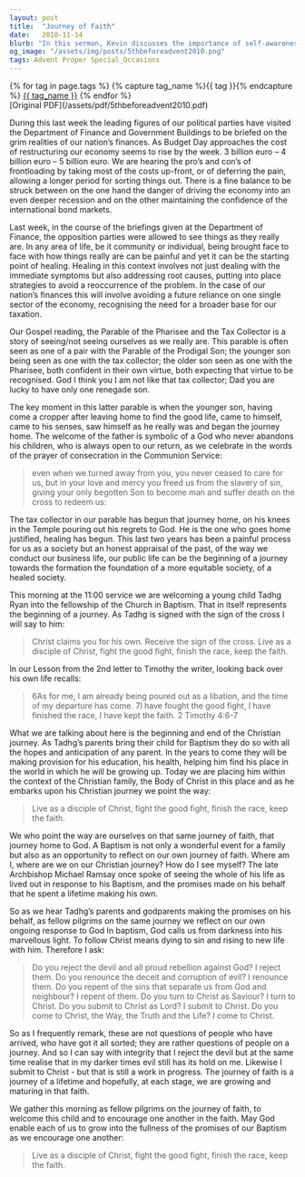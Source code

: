```yaml
---
layout: post
title:  "Journey of Faith"
date:   2010-11-14
blurb: "In this sermon, Kevin discusses the importance of self-awareness and honesty in both our personal and societal lives, drawing parallels between the state of the nation's finances and the parable of the Pharisee and the Tax Collector. He emphasizes the need for healing, not just addressing immediate symptoms but also root causes. The sermon also marks the baptism of a child, Tadhg Ryan, symbolizing the beginning of a spiritual journey."
og_image: "/assets/img/posts/5thbeforeadvent2010.png"
tags: Advent Proper Special_Occasions
---    
```

<div class="tag-pills">
  {% for tag in page.tags %}
    {% capture tag_name %}{{ tag }}{% endcapture %}
    <a href="{{ site.baseurl }}/tag/{{ tag_name }}" class="tag-pill">{{ tag_name }}</a>
  {% endfor %}
</div>
[Original PDF](/assets/pdf/5thbeforeadvent2010.pdf)

During this last week the leading figures of our political parties have visited the Department of Finance and Government Buildings to be briefed on the grim realities of our nation’s finances. As Budget Day approaches the cost of restructuring our economy seems to rise by the week. 3 billion euro – 4 billion euro – 5 billion euro. We are hearing the pro’s and con’s of frontloading by taking most of the costs up-front, or of deferring the pain, allowing a longer period for sorting things out. There is a fine balance to be struck between on the one hand the danger of driving the economy into an even deeper recession and on the other maintaining the confidence of the international bond markets.

Last week, in the course of the briefings given at the Department of Finance, the opposition parties were allowed to see things as they really are. In any area of life, be it community or individual, being brought face to face with how things really are can be painful and yet it can be the starting point of healing. Healing in this context involves not just dealing with the immediate symptoms but also addressing root causes, putting into place strategies to avoid a reoccurrence of the problem. In the case of our nation’s finances this will involve avoiding a future reliance on one single sector of the economy, recognising the need for a broader base for our taxation.

Our Gospel reading, the Parable of the Pharisee and the Tax Collector is a story of seeing/not seeing ourselves as we really are. This parable is often seen as one of a pair with the Parable of the Prodigal Son; the younger son being seen as one with the tax collector; the older son seen as one with the Pharisee, both confident in their own virtue, both expecting that virtue to be recognised. God I think you I am not like that tax collector; Dad you are lucky to have only one renegade son.

The key moment in this latter parable is when the younger son, having come a cropper after leaving home to find the good life, came to himself, came to his senses, saw himself as he really was and began the journey home. The welcome of the father is symbolic of a God who never abandons his children, who is always open to our return, as we celebrate in the words of the prayer of consecration in the Communion Service:

> even when we turned away from you,
> you never ceased to care for us,
> but in your love and mercy you freed us from the slavery of sin,
> giving your only begotten Son to become man
> and suffer death on the cross to redeem us:

The tax collector in our parable has begun that journey home, on his knees in the Temple pouring out his regrets to God. He is the one who goes home justified, healing has begun. This last two years has been a painful process for us as a society but an honest appraisal of the past, of the way we conduct our business life, our public life can be the beginning of a journey towards the formation the foundation of a more equitable society, of a healed society.

This morning at the 11:00 service we are welcoming a young child Tadhg Ryan into the fellowship of the Church in Baptism. That in itself represents the beginning of a journey. As Tadhg is signed with the sign of the cross I will say to him:

> Christ claims you for his own.
> Receive the sign of the cross.
> Live as a disciple of Christ,
> fight the good fight,
> finish the race, keep the faith.

In our Lesson from the 2nd letter to Timothy the writer, looking back over his own life recalls:

> 6As for me, I am already being poured out as a libation, and the time
> of my departure has come. 7I have fought the good fight, I have
> finished the race, I have kept the faith. 2 Timothy 4:6-7

What we are talking about here is the beginning and end of the Christian journey. As Tadhg’s parents bring their child for Baptism they do so with all the hopes and anticipation of any parent. In the years to come they will be making provision for his education, his health, helping him find his place in the world in which he will be growing up. Today we are placing him within the context of the Christian family, the Body of Christ in this place and as he embarks upon his Christian journey we point the way:

> Live as a disciple of Christ,
> fight the good fight,
> finish the race, keep the faith.

We who point the way are ourselves on that same journey of faith, that journey home to God. A Baptism is not only a wonderful event for a family but also as an opportunity to reflect on our own journey of faith. Where am I, where are we on our Christian journey? How do I see myself? The late Archbishop Michael Ramsay once spoke of seeing the whole of his life as lived out in response to his Baptism, and the promises made on his behalf that he spent a lifetime making his own.

So as we hear Tadhg’s parents and godparents making the promises on his behalf, as fellow pilgrims on the same journey we reflect on our own ongoing response to God In baptism, God calls us from darkness into his marvellous light. To follow Christ means dying to sin and rising to new life with him. Therefore I ask:

> Do you reject the devil and all proud rebellion against God?
> I reject them.
> Do you renounce the deceit and corruption of evil?
> I renounce them.
> Do you repent of the sins that separate us from God and neighbour?
> I repent of them.
> Do you turn to Christ as Saviour?
> I turn to Christ.
> Do you submit to Christ as Lord?
> I submit to Christ.
> Do you come to Christ, the Way, the Truth and the Life?
> I come to Christ.

So as I frequently remark, these are not questions of people who have arrived, who have got it all sorted; they are rather questions of people on a journey. And so I can say with integrity that I reject the devil but at the same time realise that in my darker times evil still has its hold on me. Likewise I submit to Christ - but that is still a work in progress. The journey of faith is a journey of a lifetime and hopefully, at each stage, we are growing and maturing in that faith.

We gather this morning as fellow pilgrims on the journey of faith, to welcome this child and to encourage one another in the faith. May God enable each of us to grow into the fullness of the promises of our Baptism as we encourage one another:

> Live as a disciple of Christ,
> fight the good fight,
> finish the race, keep the faith.
